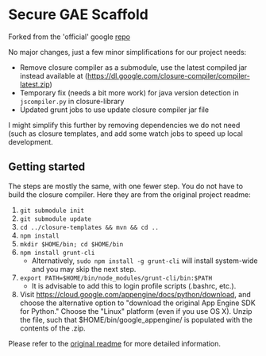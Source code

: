 # Secure GAE Scaffold

Forked from the 'official' google [repo](https://github.com/google/gae-secure-scaffold-python)

No major changes, just a few minor simplifications for our project needs:  
- Remove closure compiler as a submodule, use the latest compiled jar instead available at (<https://dl.google.com/closure-compiler/compiler-latest.zip>)  
- Temporary fix (needs a bit more work) for java version detection in `jscompiler.py` in closure-library  
- Updated grunt jobs to use update closure compiler jar file

I might simplify this further by removing dependencies we do not need (such as closure templates, and add some watch jobs to speed up local development.

## Getting started

The steps are mostly the same, with one fewer step. You do not have to build the closure compiler. Here they are from the original project readme:

1.  `git submodule init`
2.  `git submodule update`
3.  `cd ../closure-templates && mvn && cd ..`
4.  `npm install`
5.  `mkdir $HOME/bin; cd $HOME/bin`
6.  `npm install grunt-cli`
    * Alternatively, `sudo npm install -g grunt-cli` will install system-wide
      and you may skip the next step.
7.  `export PATH=$HOME/bin/node_modules/grunt-cli/bin:$PATH`
    * It is advisable to add this to login profile scripts (.bashrc, etc.).
8.  Visit <https://cloud.google.com/appengine/docs/python/download>, and choose
    the alternative option to "download the original App Engine SDK for Python."
    Choose the "Linux" platform (even if you use OS X).  Unzip the file, such
    that $HOME/bin/google_appengine/ is populated with the contents of the .zip.

Please refer to the [original readme](https://github.com/google/gae-secure-scaffold-python/blob/master/README.md) for more detailed information.
